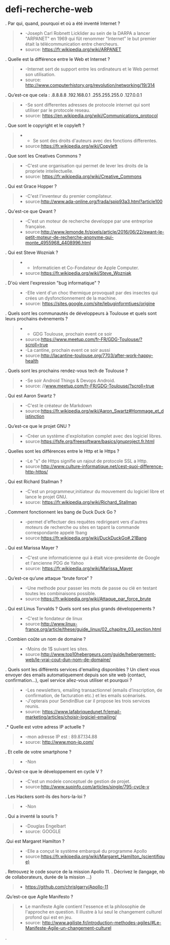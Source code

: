 # defi-recherche-web

. Par qui, quand, pourquoi et où a été inventé Internet ?
>* -Joseph Carl Robnett Licklider au sein de la DARPA a lancer "ARPANET" en 1969 qui fût renommer "Internet" le but premier était la télécommunication entre chercheurs.
>* source: https://fr.wikipedia.org/wiki/ARPANET

. Quelle est la différence entre le Web et Internet ?
>* -Internet sert de support entre les ordinateurs et le Web permet son utilisation.
>* source: http://www.computerhistory.org/revolution/networking/19/314

. Qu’est-ce que cela :
.8.8.8.8
.192.168.0.1
.255.255.255.0
.127.0.0.1
>*	-Se sont differentes adresses de protocole internet qui sont utiliser par le protocole reseau.
>* source: https://en.wikipedia.org/wiki/Communications_protocol

. Que sont le copyright et le copyleft ?
>* - Se sont des droits d'auteurs avec des fonctions differentes.
>* source:https://fr.wikipedia.org/wiki/Copyleft

. Que sont les Creatives Commons ?
>*	-C'est une organisation qui permet de lever les droits de la propriete intellectuelle.
>* source: https://fr.wikipedia.org/wiki/Creative_Commons

. Qui est Grace Hopper ?
>*	-C'est l'inventeur du premier compilateur.
>* source:http://www.ada-online.org/frada/spip93a3.html?article100

. Qu'est-ce que Qwant ?
>*	-C'est un moteur de recherche developpe par une entreprise française.
>* source:http://www.lemonde.fr/pixels/article/2016/06/22/qwant-le-petit-moteur-de-recherche-anonyme-qui-monte_4955968_4408996.html

. Qui est Steve Wozniak ?
>*	- Informaticien et Co-Fondateur de Apple Computer.
>* source:https://fr.wikipedia.org/wiki/Steve_Wozniak

. D'où vient l'expression "bug informatique" ?
>*	-Elle vient d'un choc thermique provoquait par des insectes qui crées un dysfonctionnement de la machine.
>* source: https://sites.google.com/site/lebuginformtiues/origine

. Quels sont les communautés de développeurs à Toulouse et quels sont leurs prochains évènements ?
>*	- GDG Toulouse, prochain event ce soir
>* source:https://www.meetup.com/fr-FR/GDG-Toulouse/?scroll=true
>*	-La cantine, prochain event ce soir aussi
>* source:http://lacantine-toulouse.org/7703/after-work-happy-health

. Quels sont les prochains rendez-vous tech de Toulouse ?
>*	-Se soir Android Things & Devops Android.
>* source: //www.meetup.com/fr-FR/GDG-Toulouse/?scroll=true

. Qui est Aaron Swartz ?
>* -C'est le créateur de Markdown
>* source:https://fr.wikipedia.org/wiki/Aaron_Swartz#Hommage_et_distinction

. Qu’est-ce que le projet GNU ?
>* -Créer un système d'exploitation complet avec des logiciel libres.
>* source:https://fsfe.org/freesoftware/basics/gnuproject.fr.html

. Quelles sont les différences entre le Http et le Https ?
>* -Le "s" de Https signifie un rajout de protocole SSL a Http.
>* source:http://www.culture-informatique.net/cest-quoi-difference-http-https/

. Qui est Richard Stallman ?
>* -C'est un programmeur,initiateur du mouvement du logiciel libre et lance le projet GNU.
>* source: https://fr.wikipedia.org/wiki/Richard_Stallman

. Comment fonctionnent les bang de Duck Duck Go ?  
>* -permet d'effectuer des requêtes redirigeant vers d'autres moteurs de recherche ou sites en tapant la commande correspondante appelé !bang
>* source:https://fr.wikipedia.org/wiki/DuckDuckGo#.21Bang

. Qui est Marissa Mayer ?
>* -C'est une informaticienne qui à était vice-presidente de Google et l'ancienne PDG de Yahoo
>* source: https://fr.wikipedia.org/wiki/Marissa_Mayer

. Qu’est-ce qu’une attaque “brute force” ?
>* -Une methode pour passer les mots de passe ou clé en testant toutes les combinaisons possible.
>* source:https://fr.wikipedia.org/wiki/Attaque_par_force_brute

. Qui est Linus Torvalds ?
Quels sont ses plus grands développements ?
>* -C'est le fondateur de linux
>* source:http://www.linux-france.org/article/these/guide_linux/02_chapitre_03_section.html

. Combien coûte un nom de domaine ?
>* -Moins de 1$ suivant les sites.
>* source:http://www.top10hebergeurs.com/guide/hebergement-web/le-vrai-cout-dun-nom-de-domaine/

. Quels sont les différents services d'emailing disponibles ?
Un client vous envoyer des emails automatiquement depuis son site web (contact, confirmation...), quel service allez-vous utiliser et pourquoi ?
>* -Les newsletters, emailing transactionnel (emails d’inscription, de confirmation, de facturation etc.) et les emails scénarisés.
>* -J'opterais pour SendinBlue car il propose les trois services reunis.
>* source: https://www.lafabriquedunet.fr/email-marketing/articles/choisir-logiciel-emailing/

  
.* Quelle est votre adress IP actuelle ?
>* -mon adresse IP est : 89.87.134.88
>* source: http://www.mon-ip.com/

. Et celle de votre smartphone ?
>* -Non

. Qu’est-ce que le développement en cycle V ?
>* -C'est un modele conceptuel de gestion de projet.
>* source:http://www.supinfo.com/articles/single/795-cycle-v

. Les Hackers sont-ils des hors-la-loi ?
>* -Non

. Qui a inventé la souris ?
>* -Douglas Engelbart
>* source: GOOGLE

.Qui est Margaret Hamilton ?
>* -Elle a conçut le système embarqué du programme Apollo
>* source:https://fr.wikipedia.org/wiki/Margaret_Hamilton_(scientifique)

. Retrouvez le code source de la mission Apollo 11.
. Décrivez le (langage, nb de collaborateurs, durée de la mission ...)
>* https://github.com/chrislgarry/Apollo-11

.Qu’est-ce que Agile Manifesto ?
>* Le manifeste Agile contient l'essence et la philosophie de l'approche en question. Il illustre à lui seul le changement culturel profond qui est en jeu.
>* source: http://www.agiliste.fr/introduction-methodes-agiles/#Le-Manifeste-Agile-un-changement-culturel

.